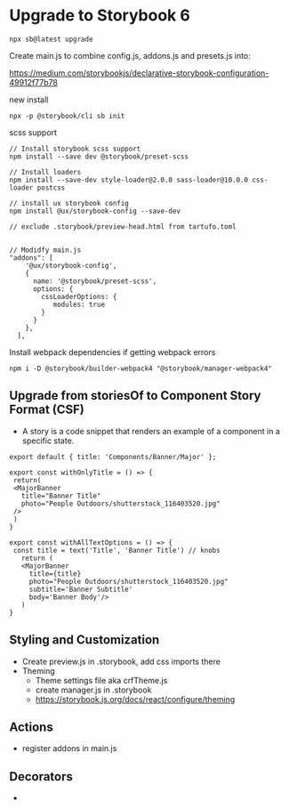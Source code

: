 # Upgrade to Storybook 6

```
npx sb@latest upgrade
```

Create main.js to combine config.js, addons.js and presets.js into:

https://medium.com/storybookjs/declarative-storybook-configuration-49912f77b78

new install
```
npx -p @storybook/cli sb init
```

scss support
```
// Install storybook scss support
npm install --save dev @storybook/preset-scss

// Install loaders
npm install --save-dev style-loader@2.0.0 sass-loader@10.0.0 css-loader postcss

// install ux storybook config
npm install @ux/storybook-config --save-dev

// exclude .storybook/preview-head.html from tartufo.toml


// Modidfy main.js
"addons": [
    '@ux/storybook-config',
    {
      name: '@storybook/preset-scss',
      options: {
        cssLoaderOptions: {
           modules: true
        }
      }
    },
  ],
```

Install webpack dependencies if getting webpack errors
```
npm i -D @storybook/builder-webpack4 "@storybook/manager-webpack4" 
```


## Upgrade from storiesOf to Component Story Format (CSF)
- A story is a code snippet that renders an example of a component in a specific state.
 
 ```
 export default { title: 'Components/Banner/Major' };

export const withOnlyTitle = () => {
  return(
  <MajorBanner 
    title="Banner Title" 
    photo="People Outdoors/shutterstock_116403520.jpg"
  />
  )
}

export const withAllTextOptions = () => {
  const title = text('Title', 'Banner Title') // knobs
    return (
    <MajorBanner 
      title={title}
      photo="People Outdoors/shutterstock_116403520.jpg" 
      subtitle='Banner Subtitle' 
      body='Banner Body'/>
    )
}
```
## Styling and Customization

- Create preview.js in .storybook, add css imports there
- Theming
  - Theme settings file aka crfTheme.js
  - create manager.js in .storybook
  - https://storybook.js.org/docs/react/configure/theming

## Actions

- register addons in main.js

## Decorators

- 